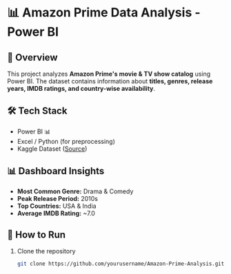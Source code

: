 # 📊 Amazon Prime Data Analysis - Power BI  

## 📌 Overview  
This project analyzes **Amazon Prime's movie & TV show catalog** using Power BI. The dataset contains information about **titles, genres, release years, IMDB ratings, and country-wise availability**.  

## 🛠 Tech Stack  
- Power BI 📊  
- Excel / Python (for preprocessing)  
- Kaggle Dataset ([Source](https://www.kaggle.com/datasets/shivamb/amazon-prime-movies-and-tv-shows))  

## 📊 Dashboard Insights  
- **Most Common Genre:** Drama & Comedy  
- **Peak Release Period:** 2010s  
- **Top Countries:** USA & India  
- **Average IMDB Rating:** ~7.0  

## 🚀 How to Run  
1. Clone the repository  
   ```bash
   git clone https://github.com/yourusername/Amazon-Prime-Analysis.git
